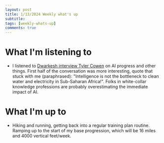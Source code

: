 ```yaml
---
layout: post
title: 1/13/2024 Weekly what's up
subtitle: 
tags: [weekly-whats-up]
comments: true
---
```


# What I'm listening to
- I listened to [Dwarkesh interview Tyler Cowen](https://podcasts.apple.com/us/podcast/tyler-cowen-the-1-bottleneck-to-ai-progress-is-humans/id1516093381?i=1000683347383) on AI progress and other things. First half of the conversation was more interesting, quote that stuck with me (paraphrased): "Intelligence is not the bottleneck to clean water and electricity in Sub-Saharan Africa!". Folks in white-collar knowledge professions are probably overestimating the immediate impact of AI.

# What I'm up to
- Hiking and running, getting back into a regular training plan routine. Ramping up to the start of my base progression, which will be 16 miles and 4000 vertical feet/week.
